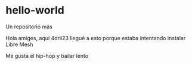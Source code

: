 # hello-world
Un repositorio más


Hola amiges, aquí 4drii23 llegué a esto porque estaba intentando instalar Libre Mesh

Me gusta el hip-hop y bailar lento
